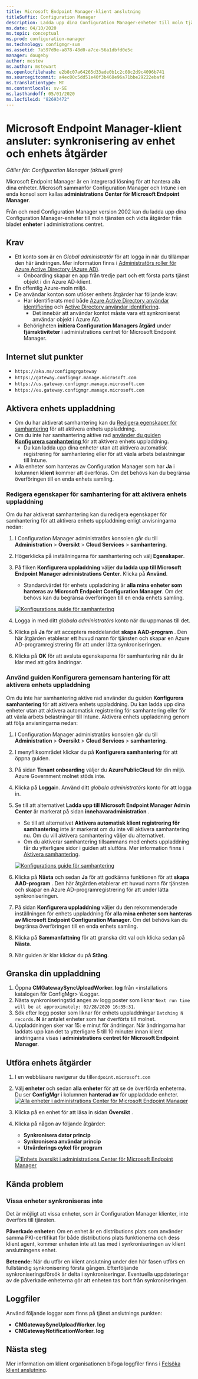 ```yaml
---
title: Microsoft Endpoint Manager-klient anslutning
titleSuffix: Configuration Manager
description: Ladda upp dina Configuration Manager-enheter till moln tjänsten och vidta åtgärder från administrations centret.
ms.date: 04/10/2020
ms.topic: conceptual
ms.prod: configuration-manager
ms.technology: configmgr-sum
ms.assetid: 7a597d9e-a878-48d0-a7ce-56a1dbfd0e5c
manager: dougeby
author: mestew
ms.author: mstewart
ms.openlocfilehash: e2b8c07a64265d33ade0b1c2c08c2d9c4096b741
ms.sourcegitcommit: a4ec80c5dd51e40f3b468e96a71bbe29222ebafd
ms.translationtype: MT
ms.contentlocale: sv-SE
ms.lasthandoff: 05/01/2020
ms.locfileid: "82693472"
---
```

# <a name="microsoft-endpoint-manager-tenant-attach-device-sync-and-device-actions"></a><a name="bkmk_attach"></a>Microsoft Endpoint Manager-klient ansluter: synkronisering av enhet och enhets åtgärder
<!--3555758 live 3/4/2020-->
*Gäller för: Configuration Manager (aktuell gren)*

Microsoft Endpoint Manager är en integrerad lösning för att hantera alla dina enheter. Microsoft sammanför Configuration Manager och Intune i en enda konsol som kallas **administrations Center för Microsoft Endpoint Manager**.

Från och med Configuration Manager version 2002 kan du ladda upp dina Configuration Manager-enheter till moln tjänsten och vidta åtgärder från bladet **enheter** i administrations centret.

## <a name="prerequisites"></a>Krav

- Ett konto som är en *Global administratör* för att logga in när du tillämpar den här ändringen. Mer information finns i [Administratörs roller för Azure Active Directory (Azure AD)](https://docs.microsoft.com/azure/role-based-access-control/rbac-and-directory-admin-roles#azure-ad-administrator-roles).
   - Onboarding skapar en app från tredje part och ett första parts tjänst objekt i din Azure AD-klient.
- En offentlig Azure-moln miljö.
- De användar konton som utlöser enhets åtgärder har följande krav:
   - Har identifierats med både [Azure Active Directory användar identifiering](../core/servers/deploy/configure/about-discovery-methods.md#azureaddisc) och [Active Directory användar identifiering](../core/servers/deploy/configure/about-discovery-methods.md#bkmk_aboutUser).
      - Det innebär att användar kontot måste vara ett synkroniserat användar objekt i Azure AD.
   - Behörigheten **initiera Configuration Managers åtgärd** under **fjärraktiviteter** i administrations centret för Microsoft Endpoint Manager.


## <a name="internet-endpoints"></a>Internet slut punkter

- `https://aka.ms/configmgrgateway`
- `https://gateway.configmgr.manage.microsoft.com`
- `https://us.gateway.configmgr.manage.microsoft.com`
- `https://eu.gateway.configmgr.manage.microsoft.com`


## <a name="enable-device-upload"></a>Aktivera enhets uppladdning

- Om du har aktiverat samhantering kan du [Redigera egenskaper för samhantering](#bkmk_edit) för att aktivera enhets uppladdning.
- Om du inte har samhantering aktive rad [använder du guiden **Konfigurera samhantering** ](#bkmk_config) för att aktivera enhets uppladdning.
   - Du kan ladda upp dina enheter utan att aktivera automatisk registrering för samhantering eller för att växla arbets belastningar till Intune.
- Alla enheter som hanteras av Configuration Manager som har **Ja** i kolumnen **klient** kommer att överföras. Om det behövs kan du begränsa överföringen till en enda enhets samling.

### <a name="edit-co-management-properties-to-enable-device-upload"></a><a name="bkmk_edit"></a>Redigera egenskaper för samhantering för att aktivera enhets uppladdning

Om du har aktiverat samhantering kan du redigera egenskaper för samhantering för att aktivera enhets uppladdning enligt anvisningarna nedan:

1. I Configuration Manager administratörs konsolen går du till **Administration** > **Översikt** > **Cloud Services** > **samhantering**.
1. Högerklicka på inställningarna för samhantering och välj **Egenskaper**.
1. På fliken **Konfigurera uppladdning** väljer **du ladda upp till Microsoft Endpoint Manager administrations Center**. Klicka på **Använd**.
   - Standardvärdet för enhets uppladdning är **alla mina enheter som hanteras av Microsoft Endpoint Configuration Manager**. Om det behövs kan du begränsa överföringen till en enda enhets samling.

   [![Konfigurations guide för samhantering](./media/3555758-configure-upload.png)](./media/3555758-configure-upload.png#lightbox)
1. Logga in med ditt *globala administratörs* konto när du uppmanas till det.
1. Klicka på **Ja** för att acceptera meddelandet **skapa AAD-program** . Den här åtgärden etablerar ett huvud namn för tjänsten och skapar en Azure AD-programregistrering för att under lätta synkroniseringen.
1. Klicka på **OK** för att avsluta egenskaperna för samhantering när du är klar med att göra ändringar.


### <a name="use-the-configure-co-management-wizard-to-enable-device-upload"></a><a name="bkmk_config"></a>Använd guiden Konfigurera gemensam hantering för att aktivera enhets uppladdning
Om du inte har samhantering aktive rad använder du guiden **Konfigurera samhantering** för att aktivera enhets uppladdning. Du kan ladda upp dina enheter utan att aktivera automatisk registrering för samhantering eller för att växla arbets belastningar till Intune. Aktivera enhets uppladdning genom att följa anvisningarna nedan:

1. I Configuration Manager administratörs konsolen går du till **Administration** > **Översikt** > **Cloud Services** > **samhantering**.
1. I menyfliksområdet klickar du på **Konfigurera samhantering** för att öppna guiden.
1. På sidan **Tenant onboarding** väljer du **AzurePublicCloud** för din miljö. Azure Government molnet stöds inte.
1. Klicka på **Logga**in. Använd ditt *globala administratörs* konto för att logga in.
1. Se till att alternativet **Ladda upp till Microsoft Endpoint Manager Admin Center** är markerat på sidan **innehavaradministration** .
   - Se till att alternativet **Aktivera automatisk klient registrering för samhantering** inte är markerat om du inte vill aktivera samhantering nu. Om du vill aktivera samhantering väljer du alternativet.
   - Om du aktiverar samhantering tillsammans med enhets uppladdning får du ytterligare sidor i guiden att slutföra. Mer information finns i [Aktivera samhantering](../comanage/how-to-enable.md).

   [![Konfigurations guide för samhantering](./media/3555758-comanagement-wizard.png)](./media/3555758-comanagement-wizard.png#lightbox)
1. Klicka på **Nästa** och sedan **Ja** för att godkänna funktionen för att **skapa AAD-program** . Den här åtgärden etablerar ett huvud namn för tjänsten och skapar en Azure AD-programregistrering för att under lätta synkroniseringen.
1. På sidan **Konfigurera uppladdning** väljer du den rekommenderade inställningen för enhets uppladdning för **alla mina enheter som hanteras av Microsoft Endpoint Configuration Manager**. Om det behövs kan du begränsa överföringen till en enda enhets samling.
1. Klicka på **Sammanfattning** för att granska ditt val och klicka sedan på **Nästa**.
1. När guiden är klar klickar du på **Stäng**.  


## <a name="review-your-upload"></a><a name="bkmk_review"></a>Granska din uppladdning

1. Öppna **CMGatewaySyncUploadWorker. log** från &lt;installations katalogen för ConfigMgr> \Loggar.
1. Nästa synkroniseringstid anges av logg poster som liknar `Next run time will be at approximately: 02/28/2020 16:35:31`.
1. Sök efter logg poster som liknar för enhets uppladdningar `Batching N records`. **N** är antalet enheter som har överförts till molnet. 
1. Uppladdningen sker var 15: e minut för ändringar. När ändringarna har laddats upp kan det ta ytterligare 5 till 10 minuter innan klient ändringarna visas i **administrations centret för Microsoft Endpoint Manager**.

## <a name="perform-device-actions"></a>Utföra enhets åtgärder

1. I en webbläsare navigerar du till`endpoint.microsoft.com`
1. Välj **enheter** och sedan **alla enheter** för att se de överförda enheterna. Du ser **ConfigMgr** i kolumnen **hanterad av** för uppladdade enheter.
   [![Alla enheter i administrations Center för Microsoft Endpoint Manager](./media/3555758-all-devices.png)](./media/3555758-all-devices.png#lightbox)
1. Klicka på en enhet för att läsa in sidan **Översikt** .
1. Klicka på någon av följande åtgärder:
   - **Synkronisera dator princip**
   - **Synkronisera användar princip**
   - **Utvärderings cykel för program**

   [![Enhets översikt i administrations Center för Microsoft Endpoint Manager](./media/3555758-device-overview-actions.png)](./media/3555758-device-overview-actions.png#lightbox)

## <a name="known-issues"></a>Kända problem

### <a name="specific-devices-dont-synchronize"></a>Vissa enheter synkroniseras inte

<!--7099564-->
Det är möjligt att vissa enheter, som är Configuration Manager klienter, inte överförs till tjänsten.

**Påverkade enheter:** Om en enhet är en distributions plats som använder samma PKI-certifikat för både distributions plats funktionerna och dess klient agent, kommer enheten inte att tas med i synkroniseringen av klient anslutningens enhet.

**Beteende:** När du utför en klient anslutning under den här fasen utförs en fullständig synkronisering första gången. Efterföljande synkroniseringsförsök är delta i synkroniseringar. Eventuella uppdateringar av de påverkade enheterna gör att enheten tas bort från synkroniseringen.

## <a name="log-files"></a>Loggfiler
Använd följande loggar som finns på tjänst anslutnings punkten:

- **CMGatewaySyncUploadWorker. log**
- **CMGatewayNotificationWorker. log**

## <a name="next-steps"></a>Nästa steg

Mer information om klient organisationen bifoga loggfiler finns i [Felsöka klient anslutning](technical-reference.md).

